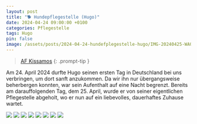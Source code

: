 ```yaml
---
layout: post
title: "🐕 Hundepflegestelle (Hugo)"
date: 2024-04-24 09:00:00 +0100
categories: Pflegestelle
tags: Hugo
pin: false
image: /assets/posts/2024-04-24-hundefplegestelle-hugo/IMG-20240425-WA0025-2.jpg
---
```


> [AF Kissamos](/posts/af-kissamos)
{: .prompt-tip }

Am 24. April 2024 durfte Hugo seinen ersten Tag in Deutschland bei uns verbringen, um dort sanft anzukommen. Da wir ihn nur übergangsweise beherbergen konnten, war sein Aufenthalt auf eine Nacht begrenzt. Bereits am darauffolgenden Tag, dem 25. April, wurde er von seiner eigentlichen Pflegestelle abgeholt, wo er nun auf ein liebevolles, dauerhaftes Zuhause wartet.

![](/assets/posts/2024-04-24-hundefplegestelle-hugo/IMG-20240425-WA0025-2.jpg)
![](/assets/posts/2024-04-24-hundefplegestelle-hugo/IMG-20240425-WA0026-1.jpg)
![](/assets/posts/2024-04-24-hundefplegestelle-hugo/IMG-20240425-WA0027-1.jpg)
![](/assets/posts/2024-04-24-hundefplegestelle-hugo/IMG-20240425-WA0028-1.jpg)
![](/assets/posts/2024-04-24-hundefplegestelle-hugo/IMG-20240425-WA0029-1.jpg)
![](/assets/posts/2024-04-24-hundefplegestelle-hugo/IMG-20240425-WA0030-1.jpg)
![](/assets/posts/2024-04-24-hundefplegestelle-hugo/IMG-20240425-WA0031-1.jpg)
![](/assets/posts/2024-04-24-hundefplegestelle-hugo/IMG-20240425-WA0032-1.jpg)